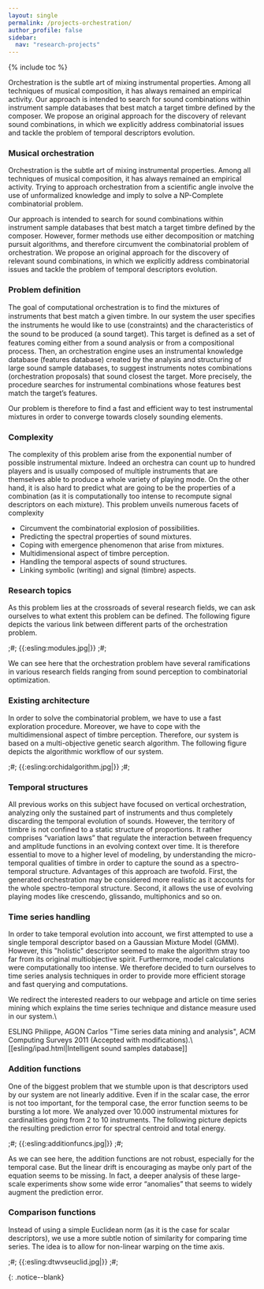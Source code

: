 ```yaml
---
layout: single
permalink: /projects-orchestration/
author_profile: false
sidebar:
  nav: "research-projects"
---
```


<script language="JavaScript" type="text/javascript" src="https://code.jquery.com/jquery-latest.min.js"></script>
<script>
$(document).ready(function(){
    $(".abuttons").click(function () {
        var idname= $(this).data('divid');
        $("#"+idname).show("slow");
    });
    $("#div1").hide();
    $("#div2").hide();
    $("#div3").hide();
});
</script>
{% include toc %}

<div markdown = "1">

Orchestration is the subtle art of mixing instrumental properties. Among all techniques of musical composition, it has always remained an empirical activity. Our approach is intended to search for sound combinations within instrument sample databases that best match a target timbre defined by the composer. We propose an original approach for the discovery of relevant sound combinations, in which we explicitly address combinatorial issues and tackle the problem of temporal descriptors evolution.

### Musical orchestration
Orchestration is the subtle art of mixing instrumental properties. Among all techniques of musical composition, it has always remained an empirical activity. Trying to approach orchestration from a scientific angle involve the use of unformalized knowledge and imply to solve a NP-Complete combinatorial problem.

Our approach is intended to search for sound combinations within instrument sample databases that best match a target timbre defined by the composer. However, former methods use either decomposition or matching pursuit algorithms, and therefore circumvent the combinatorial problem of orchestration. We propose an original approach for the discovery of relevant sound combinations, in which we explicitly address combinatorial issues and tackle the problem of temporal descriptors evolution.

### Problem definition

The goal of computational orchestration is to find the mixtures of instruments that best match a given timbre. In our system the user speciﬁes the instruments he would like to use (constraints) and the characteristics of the sound to be produced (a sound target). This target is deﬁned as a set of features coming either from a sound analysis or from a compositional process. Then, an orchestration engine uses an instrumental knowledge database (features database) created by the analysis and structuring of large sound sample databases, to suggest instruments notes combinations (orchestration proposals) that sound closest the target. More precisely, the procedure searches for instrumental combinations whose features best match the target’s features.

Our problem is therefore to find a fast and efficient way to test instrumental mixtures in order to converge towards closely sounding elements.

### Complexity

The complexity of this problem arise from the exponential number of possible instrumental mixture. Indeed an orchestra can count up to hundred players and is usually composed of multiple instruments that are themselves able to produce a whole variety of playing mode. On the other hand, it is also hard to predict what are going to be the properties of a combination (as it is computationally too intense to recompute signal descriptors on each mixture). This problem unveils numerous facets of complexity
  * Circumvent the combinatorial explosion of possibilities.
  * Predicting the spectral properties of sound mixtures.
  * Coping with emergence phenomenon that arise from mixtures.
  * Multidimensional aspect of timbre perception.
  * Handling the temporal aspects of sound structures.
  * Linking symbolic (writing) and signal (timbre) aspects.

### Research topics

As this problem lies at the crossroads of several research fields, we can ask ourselves to what extent this problem can be defined. The following figure depicts the various link between different parts of the orchestration problem.

;#;
{{:esling:modules.jpg|}}
;#;

We can see here that the orchestration problem have several ramifications in various research fields ranging from sound perception to combinatorial optimization. 

### Existing architecture

In order to solve the combinatorial problem, we have to use a fast exploration procedure. Moreover, we have to cope with the multidimensional aspect of timbre perception. Therefore, our system is based on a multi-objective genetic search algorithm. The following figure depicts the algorithmic workflow of our system.

;#;
{{:esling:orchidalgorithm.jpg|}}
;#;



### Temporal structures

All previous works on this subject have focused on vertical orchestration, analyzing only the sustained part of instruments and thus completely discarding the temporal evolution of sounds. However, the territory of timbre is not confined to a static structure of proportions. It rather comprises “variation laws” that regulate the interaction between frequency and amplitude functions in an evolving context over time. It is therefore essential to move to a higher level of modeling, by understanding the micro-temporal qualities of timbre in order to capture the sound as a spectro-temporal structure. Advantages of this approach are twofold. First, the generated orchestration may be considered more realistic as it accounts for the whole spectro-temporal structure. Second, it allows the use of evolving playing modes like crescendo, glissando, multiphonics and so on.

### Time series handling

In order to take temporal evolution into account, we first attempted to use a single temporal descriptor based on a Gaussian Mixture Model (GMM). However, this "holistic" descriptor seemed to make the algorithm stray too far from its original multiobjective spirit. Furthermore, model calculations were computationally too intense. We therefore decided to turn ourselves to time series analysis techniques in order to provide more efficient storage and fast querying and computations.

We redirect the interested readers to our webpage and article on time series mining which explains the time series technique and distance measure used in our system.\\

ESLING Philippe, AGON Carlos "Time series data mining and analysis", ACM Computing Surveys 2011 (Accepted with modifications).\\
[[esling/ipad.html|Intelligent sound samples database]]

### Addition functions

One of the biggest problem that we stumble upon is that descriptors used by our system are not linearly additive. Even if in the scalar case, the error is not too important, for the temporal case, the error function seems to be bursting a lot more. We analyzed over 10.000 instrumental mixtures for cardinalities going from 2 to 10 instruments. The following picture depicts the resulting prediction error for spectral centroid and total energy.

;#;
{{:esling:additionfuncs.jpg|}}
;#;

As we can see here, the addition functions are not robust, especially for the temporal case. But the linear drift is encouraging as maybe only part of the equation seems to be missing. In fact, a deeper analysis of these large-scale experiments show some wide error “anomalies” that seems to widely augment the prediction error.


### Comparison functions

Instead of using a simple Euclidean norm (as it is the case for scalar descriptors), we use a more subtle notion of similarity for comparing time series. The idea is to allow for non-linear warping on the time axis.

;#;
{{:esling:dtwvseuclid.jpg|}}
;#;


</div>{: .notice--blank}
